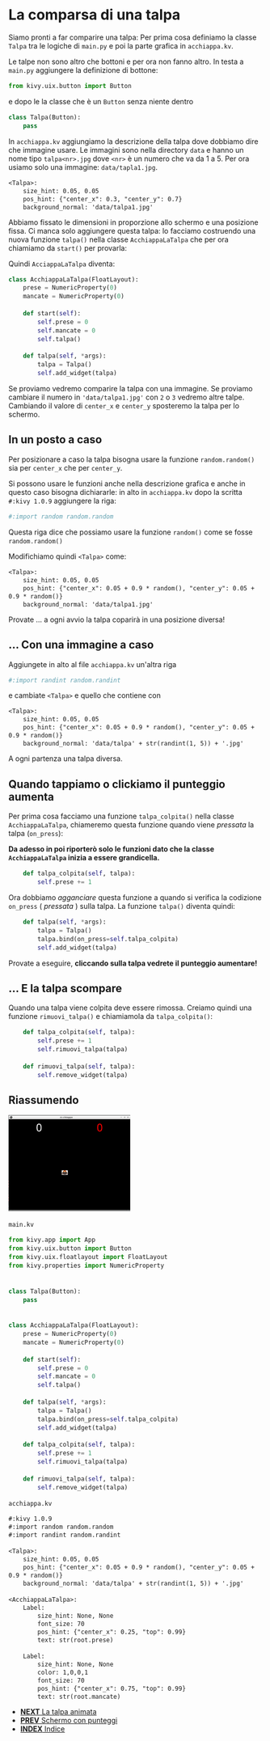 # La comparsa di una talpa

Siamo pronti a far comparire una talpa: Per prima cosa definiamo la classe `Talpa` tra le logiche di `main.py` e poi la 
parte grafica in `acchiappa.kv`.

Le talpe non sono altro che bottoni e per ora non fanno altro. In testa a `main.py` aggiungere la definizione di 
bottone:

```python
from kivy.uix.button import Button
```

e dopo le la classe che è un `Button` senza niente dentro

```python
class Talpa(Button):
    pass
```

In `acchiappa.kv` aggiungiamo la descrizione della talpa dove dobbiamo dire che immagine usare. Le immagini sono 
nella directory `data` e hanno un nome tipo `talpa<nr>.jpg` dove `<nr>` è un numero che va da 1 a 5. Per ora usiamo solo
una immagine: `data/tapla1.jpg`.

```kv
<Talpa>:
    size_hint: 0.05, 0.05
    pos_hint: {"center_x": 0.3, "center_y": 0.7}
    background_normal: 'data/talpa1.jpg'
```

Abbiamo fissato le dimensioni in proporzione allo schermo e una posizione fissa. Ci manca solo aggiungere questa
talpa: lo facciamo costruendo una nuova funzione `talpa()` nella classe `AcchiappaLaTalpa` che per ora chiamiamo da
`start()` per provarla:

Quindi `AcciappaLaTalpa` diventa:

```python
class AcchiappaLaTalpa(FloatLayout):
    prese = NumericProperty(0)
    mancate = NumericProperty(0)

    def start(self):
        self.prese = 0
        self.mancate = 0
        self.talpa()

    def talpa(self, *args):
        talpa = Talpa()
        self.add_widget(talpa)
```

Se proviamo vedremo comparire la talpa con una immagine. Se proviamo cambiare il numero in `'data/talpa1.jpg'` 
con `2` o `3` vedremo altre talpe. Cambiando il valore di `center_x` e `center_y` sposteremo la talpa per lo schermo.

## In un posto a caso

Per posizionare a caso la talpa bisogna usare la funzione `random.random()` sia per `center_x` che per `center_y`.

Si possono usare le funzioni anche nella descrizione grafica e anche in questo caso bisogna dichiararle: in alto in
`acchiappa.kv` dopo la scritta `#:kivy 1.0.9` aggiungere la riga:

```python
#:import random random.random
```

Questa riga dice che possiamo usare la funzione `random()` come se fosse `random.random()`

Modifichiamo quindi `<Talpa>` come:

```kv
<Talpa>:
    size_hint: 0.05, 0.05
    pos_hint: {"center_x": 0.05 + 0.9 * random(), "center_y": 0.05 + 0.9 * random()}
    background_normal: 'data/talpa1.jpg'
```

Provate ... a ogni avvio la talpa coparirà in una posizione diversa!

## ... Con una immagine a caso

Aggiungete in alto al file `acchiappa.kv` un'altra riga

```python
#:import randint random.randint
```

e cambiate `<Talpa>` e quello che contiene con

```kv
<Talpa>:
    size_hint: 0.05, 0.05
    pos_hint: {"center_x": 0.05 + 0.9 * random(), "center_y": 0.05 + 0.9 * random()}
    background_normal: 'data/talpa' + str(randint(1, 5)) + '.jpg'
```

A ogni partenza una talpa diversa.

## Quando tappiamo o clickiamo il punteggio aumenta

Per prima cosa facciamo una funzione `talpa_colpita()` nella classe `AcchiappaLaTalpa`, chiameremo questa funzione
quando viene *pressata* la talpa (`on_press`):

**Da adesso in poi riporterò solo le funzioni dato che la classe `AcchiappaLaTalpa` inizia a essere grandicella.**

```python
    def talpa_colpita(self, talpa):
        self.prese += 1
```

Ora dobbiamo *agganciare* questa funzione a quando si verifica la codizione `on_press` ( *pressata* ) sulla talpa. La
funzione `talpa()` diventa quindi:

```python
    def talpa(self, *args):
        talpa = Talpa()
        talpa.bind(on_press=self.talpa_colpita)
        self.add_widget(talpa)
```

Provate a eseguire, **cliccando sulla talpa vedrete il punteggio aumentare!**

## ... E la talpa scompare

Quando una talpa viene colpita deve essere rimossa. Creiamo quindi una funzione `rimuovi_talpa()` e chiamiamola
da `talpa_colpita()`:

```python
    def talpa_colpita(self, talpa):
        self.prese += 1
        self.rimuovi_talpa(talpa)

    def rimuovi_talpa(self, talpa):
        self.remove_widget(talpa)
```

## Riassumendo

![Con una Talpa](con_talpa.png)

`main.kv`
```python
from kivy.app import App
from kivy.uix.button import Button
from kivy.uix.floatlayout import FloatLayout
from kivy.properties import NumericProperty


class Talpa(Button):
    pass


class AcchiappaLaTalpa(FloatLayout):
    prese = NumericProperty(0)
    mancate = NumericProperty(0)

    def start(self):
        self.prese = 0
        self.mancate = 0
        self.talpa()

    def talpa(self, *args):
        talpa = Talpa()
        talpa.bind(on_press=self.talpa_colpita)
        self.add_widget(talpa)

    def talpa_colpita(self, talpa):
        self.prese += 1
        self.rimuovi_talpa(talpa)

    def rimuovi_talpa(self, talpa):
        self.remove_widget(talpa)
```

`acchiappa.kv`
```kv
#:kivy 1.0.9
#:import random random.random
#:import randint random.randint

<Talpa>:
    size_hint: 0.05, 0.05
    pos_hint: {"center_x": 0.05 + 0.9 * random(), "center_y": 0.05 + 0.9 * random()}
    background_normal: 'data/talpa' + str(randint(1, 5)) + '.jpg'

<AcchiappaLaTalpa>:
    Label:
        size_hint: None, None
        font_size: 70
        pos_hint: {"center_x": 0.25, "top": 0.99}
        text: str(root.prese)

    Label:
        size_hint: None, None
        color: 1,0,0,1
        font_size: 70
        pos_hint: {"center_x": 0.75, "top": 0.99}
        text: str(root.mancate)
```

* [**NEXT** La talpa animata](talpa_animata.md)
* [**PREV** Schermo con punteggi](punteggi.md)
* [**INDEX** Indice](start.md)
